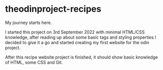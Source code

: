 # theodinproject-recipes

My journey starts here.

I started this project on 3rd September 2022 with minimal HTML/CSS knowledge,
after reading up about some basic tags and styling properties I decided to
give it a go and started creating my first website for the odin project.

After this recipe website project is finished,
it should show basic knowledge of HTML, some CSS and Git.
